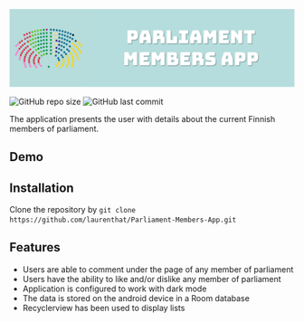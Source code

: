 ![Application logo](https://github.com/laurenthat/Parliament-Members-App/blob/master/app/src/main/res/img/TitlePicture.png "Logo Title Text")

![GitHub repo size](https://img.shields.io/github/repo-size/laurenthat/Parliament-Members-App?style=flat-square)
![GitHub last commit](https://img.shields.io/github/last-commit/laurenthat/Parliament-Members-App?style=flat-square)

The application presents the user with details about the current Finnish members of parliament. 
## Demo

## Installation

Clone the repository by `git clone https://github.com/laurenthat/Parliament-Members-App.git`

## Features
- Users are able to comment under the page of any member of parliament
- Users have the ability to like and/or dislike any member of parliament
- Application is configured to work with dark mode
- The data is stored on the android device in a Room database
- Recyclerview has been used to display lists

